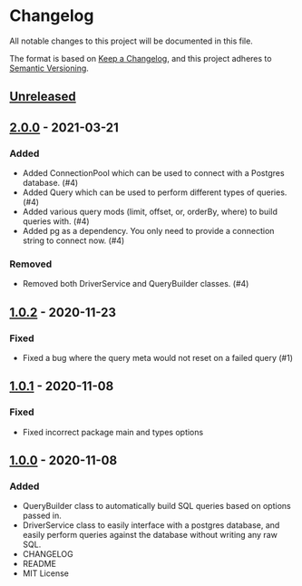 # Changelog

All notable changes to this project will be documented in this file.

The format is based on [Keep a Changelog](https://keepachangelog.com/en/1.0.0/),
and this project adheres to [Semantic Versioning](https://semver.org/spec/v2.0.0.html).

<!--
### Added - for new features.
### Changed - for changes in existing functionality.
### Deprecated - for soon-to-be removed features.
### Removed - for now removed features.
### Fixed - for any bug fixes.
### Security - in case of vulnerabilities.
-->

## [Unreleased]

## [2.0.0] - 2021-03-21

### Added

- Added ConnectionPool which can be used to connect with a Postgres database. (#4)
- Added Query which can be used to perform different types of queries. (#4)
- Added various query mods (limit, offset, or, orderBy, where) to build queries with. (#4)
- Added pg as a dependency. You only need to provide a connection string to connect now. (#4)

### Removed

- Removed both DriverService and QueryBuilder classes. (#4)

## [1.0.2] - 2020-11-23

### Fixed

- Fixed a bug where the query meta would not reset on a failed query (#1)

## [1.0.1] - 2020-11-08

### Fixed

- Fixed incorrect package main and types options

## [1.0.0] - 2020-11-08

### Added

- QueryBuilder class to automatically build SQL queries based on options passed in.
- DriverService class to easily interface with a postgres database, and easily perform queries against the database without writing any raw SQL.
- CHANGELOG
- README
- MIT License

[unreleased]: https://github.com/uwpokerclub/postgres-driver-service/compare/v2.0.0...HEAD
[2.0.0]: https://github.com/uwpokerclub/postgres-driver-service/compare/v1.0.2...v2.0.0
[1.0.2]: https://github.com/uwpokerclub/postgres-driver-service/compare/v1.0.1...v1.0.2
[1.0.1]: https://github.com/uwpokerclub/postgres-driver-service/compare/v1.0.0...v1.0.1
[1.0.0]: https://github.com/uwpokerclub/postgres-driver-service/releases/tag/v1.0.0

